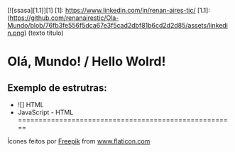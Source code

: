 [![ssasa][1.1]][1]
[1]: https://www.linkedin.com/in/renan-aires-tic/
[1.1]: (https://github.com/renanairestic/Ola-Mundo/blob/76fb3fe556f5dca67e3f5cad2dbf81b6cd2d2d85/assets/linkedin.png) (texto título)
# Olá, Mundo! / Hello Wolrd!

## Exemplo de estrutras:

* ![] HTML
* JavaScript - HTML
=====================================================
<div>Ícones feitos por <a href="https://www.flaticon.com/br/autores/freepik" title="Freepik">Freepik</a> from <a href="https://www.flaticon.com/br/" title="Flaticon">www.flaticon.com</a></div>
